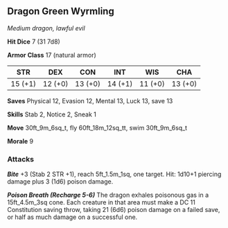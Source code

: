 ## Dragon Green Wyrmling

*Medium dragon, lawful evil*

**Hit Dice** 7 (31 7d8)

**Armor Class** 17 (natural armor)

| STR     | DEX     | CON     | INT     | WIS     | CHA     |
|---------|---------|---------|---------|---------|---------|
| 15 (+1) | 12 (+0) | 13 (+0) | 14 (+1) | 11 (+0) | 13 (+0) |

**Saves** Physical 12, Evasion 12, Mental 13, Luck 13, save 13

**Skills** Stab 2, Notice 2, Sneak 1

**Move** 30ft\_9m\_6sq\_t, fly 60ft\_18m\_12sq\_tt, swim 30ft\_9m\_6sq\_t

**Morale** 9

### Attacks

***Bite*** +3 (Stab 2 STR +1), reach 5ft\_1.5m\_1sq, one target. Hit: 1d10+1 piercing damage plus 3 (1d6) poison damage.

***Poison Breath (Recharge 5-6)*** The dragon exhales poisonous gas in a 15ft\_4.5m\_3sq cone. Each creature in that area must make a DC 11 Constitution saving throw, taking 21 (6d6) poison damage on a failed save, or half as much damage on a successful one.

